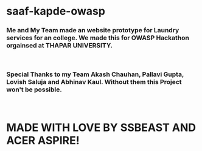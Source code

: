 # saaf-kapde-owasp
<h3>
Me and My Team made an website prototype for Laundry services for an college. We made this for OWASP Hackathon orgainsed at THAPAR UNIVERSITY.
</h3>
</br>
<h3>
Special Thanks to my Team Akash Chauhan, Pallavi Gupta, Lovish Saluja and Abhinav Kaul. Without them this Project won't be possible.
</h3>
</br>
<h1>
MADE WITH LOVE BY SSBEAST AND ACER ASPIRE!
</h1>